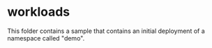 # workloads

This folder contains a sample that contains an initial deployment of a namespace called "demo".
